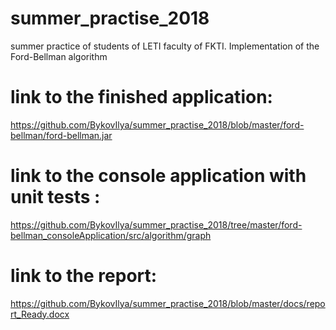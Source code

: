 # summer_practise_2018
 summer practice of students of LETI faculty of FKTI. Implementation of the Ford-Bellman algorithm

# link to the finished application:
https://github.com/BykovIlya/summer_practise_2018/blob/master/ford-bellman/ford-bellman.jar

# link to the console application with unit tests :
https://github.com/BykovIlya/summer_practise_2018/tree/master/ford-bellman_consoleApplication/src/algorithm/graph

# link to the report:
https://github.com/BykovIlya/summer_practise_2018/blob/master/docs/report_Ready.docx
